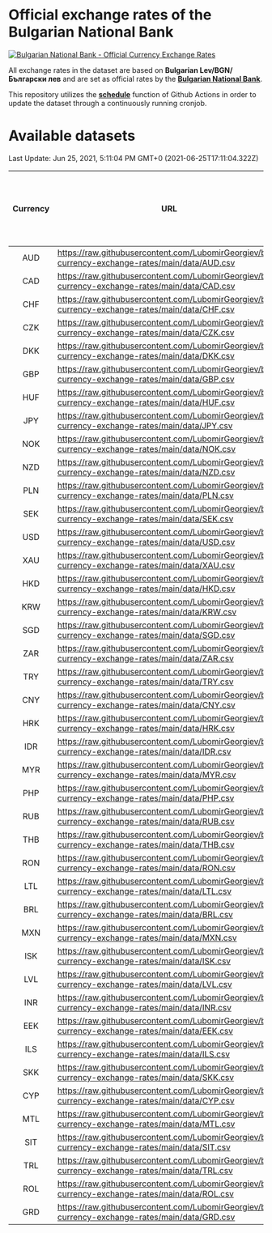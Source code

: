 # Official exchange rates of the Bulgarian National Bank

[![Bulgarian National Bank - Official Currency Exchange Rates](https://github.com/LubomirGeorgiev/bnb-currency-exchange-rates/actions/workflows/update-rates.yml/badge.svg?branch=main)](https://github.com/LubomirGeorgiev/bnb-currency-exchange-rates/actions/workflows/update-rates.yml)

All exchange rates in the dataset are based on **Bulgarian Lev/BGN/Български лев** and are set as official rates by the [**Bulgarian National Bank**](https://www.bnb.bg/Statistics/StExternalSector/StExchangeRates/StERForeignCurrencies/index.htm?toLang=_EN).

This repository utilizes the [**schedule**](https://docs.github.com/en/actions/reference/events-that-trigger-workflows) function of Github Actions in order to update the dataset through a continuously running cronjob.

# Available datasets

<!-- START LINKS (DO NOT EVER FU*ING DELETE THIS COMMENT FOR THE LOVE OF YOUR LIFE!!! IF YOU ARE CURIOS HOW IT WORKS, YOU CAN HAVE A LOOK AT ./src/updateReadme.ts) -->

Last Update: Jun 25, 2021, 5:11:04 PM GMT+0 (2021-06-25T17:11:04.322Z)

| Currency | URL                                                                                             | Number of records | Number of missing days that were filled in |
| :------: | ----------------------------------------------------------------------------------------------- | :---------------: | :----------------------------------------: |
|   AUD    | https://raw.githubusercontent.com/LubomirGeorgiev/bnb-currency-exchange-rates/main/data/AUD.csv |       7928        |                    2440                    |
|   CAD    | https://raw.githubusercontent.com/LubomirGeorgiev/bnb-currency-exchange-rates/main/data/CAD.csv |       7928        |                    2440                    |
|   CHF    | https://raw.githubusercontent.com/LubomirGeorgiev/bnb-currency-exchange-rates/main/data/CHF.csv |       7928        |                    2440                    |
|   CZK    | https://raw.githubusercontent.com/LubomirGeorgiev/bnb-currency-exchange-rates/main/data/CZK.csv |       7928        |                    2440                    |
|   DKK    | https://raw.githubusercontent.com/LubomirGeorgiev/bnb-currency-exchange-rates/main/data/DKK.csv |       7928        |                    2440                    |
|   GBP    | https://raw.githubusercontent.com/LubomirGeorgiev/bnb-currency-exchange-rates/main/data/GBP.csv |       7928        |                    2440                    |
|   HUF    | https://raw.githubusercontent.com/LubomirGeorgiev/bnb-currency-exchange-rates/main/data/HUF.csv |       7928        |                    2440                    |
|   JPY    | https://raw.githubusercontent.com/LubomirGeorgiev/bnb-currency-exchange-rates/main/data/JPY.csv |       7928        |                    2440                    |
|   NOK    | https://raw.githubusercontent.com/LubomirGeorgiev/bnb-currency-exchange-rates/main/data/NOK.csv |       7928        |                    2440                    |
|   NZD    | https://raw.githubusercontent.com/LubomirGeorgiev/bnb-currency-exchange-rates/main/data/NZD.csv |       7928        |                    2440                    |
|   PLN    | https://raw.githubusercontent.com/LubomirGeorgiev/bnb-currency-exchange-rates/main/data/PLN.csv |       7928        |                    2440                    |
|   SEK    | https://raw.githubusercontent.com/LubomirGeorgiev/bnb-currency-exchange-rates/main/data/SEK.csv |       7928        |                    2440                    |
|   USD    | https://raw.githubusercontent.com/LubomirGeorgiev/bnb-currency-exchange-rates/main/data/USD.csv |       7928        |                    2440                    |
|   XAU    | https://raw.githubusercontent.com/LubomirGeorgiev/bnb-currency-exchange-rates/main/data/XAU.csv |       7928        |                    2442                    |
|   HKD    | https://raw.githubusercontent.com/LubomirGeorgiev/bnb-currency-exchange-rates/main/data/HKD.csv |       7626        |                    2349                    |
|   KRW    | https://raw.githubusercontent.com/LubomirGeorgiev/bnb-currency-exchange-rates/main/data/KRW.csv |       7626        |                    2349                    |
|   SGD    | https://raw.githubusercontent.com/LubomirGeorgiev/bnb-currency-exchange-rates/main/data/SGD.csv |       7626        |                    2349                    |
|   ZAR    | https://raw.githubusercontent.com/LubomirGeorgiev/bnb-currency-exchange-rates/main/data/ZAR.csv |       7626        |                    2349                    |
|   TRY    | https://raw.githubusercontent.com/LubomirGeorgiev/bnb-currency-exchange-rates/main/data/TRY.csv |       6111        |                    1882                    |
|   CNY    | https://raw.githubusercontent.com/LubomirGeorgiev/bnb-currency-exchange-rates/main/data/CNY.csv |       5991        |                    1846                    |
|   HRK    | https://raw.githubusercontent.com/LubomirGeorgiev/bnb-currency-exchange-rates/main/data/HRK.csv |       5991        |                    1846                    |
|   IDR    | https://raw.githubusercontent.com/LubomirGeorgiev/bnb-currency-exchange-rates/main/data/IDR.csv |       5991        |                    1846                    |
|   MYR    | https://raw.githubusercontent.com/LubomirGeorgiev/bnb-currency-exchange-rates/main/data/MYR.csv |       5991        |                    1846                    |
|   PHP    | https://raw.githubusercontent.com/LubomirGeorgiev/bnb-currency-exchange-rates/main/data/PHP.csv |       5991        |                    1846                    |
|   RUB    | https://raw.githubusercontent.com/LubomirGeorgiev/bnb-currency-exchange-rates/main/data/RUB.csv |       5991        |                    1846                    |
|   THB    | https://raw.githubusercontent.com/LubomirGeorgiev/bnb-currency-exchange-rates/main/data/THB.csv |       5991        |                    1846                    |
|   RON    | https://raw.githubusercontent.com/LubomirGeorgiev/bnb-currency-exchange-rates/main/data/RON.csv |       5932        |                    1828                    |
|   LTL    | https://raw.githubusercontent.com/LubomirGeorgiev/bnb-currency-exchange-rates/main/data/LTL.csv |       5265        |                    1607                    |
|   BRL    | https://raw.githubusercontent.com/LubomirGeorgiev/bnb-currency-exchange-rates/main/data/BRL.csv |       5023        |                    1551                    |
|   MXN    | https://raw.githubusercontent.com/LubomirGeorgiev/bnb-currency-exchange-rates/main/data/MXN.csv |       5023        |                    1551                    |
|   ISK    | https://raw.githubusercontent.com/LubomirGeorgiev/bnb-currency-exchange-rates/main/data/ISK.csv |       4930        |                    1520                    |
|   LVL    | https://raw.githubusercontent.com/LubomirGeorgiev/bnb-currency-exchange-rates/main/data/LVL.csv |       4902        |                    1495                    |
|   INR    | https://raw.githubusercontent.com/LubomirGeorgiev/bnb-currency-exchange-rates/main/data/INR.csv |       4660        |                    1441                    |
|   EEK    | https://raw.githubusercontent.com/LubomirGeorgiev/bnb-currency-exchange-rates/main/data/EEK.csv |       4114        |                    1253                    |
|   ILS    | https://raw.githubusercontent.com/LubomirGeorgiev/bnb-currency-exchange-rates/main/data/ILS.csv |       3811        |                    1184                    |
|   SKK    | https://raw.githubusercontent.com/LubomirGeorgiev/bnb-currency-exchange-rates/main/data/SKK.csv |       2961        |                    903                     |
|   CYP    | https://raw.githubusercontent.com/LubomirGeorgiev/bnb-currency-exchange-rates/main/data/CYP.csv |       2901        |                    885                     |
|   MTL    | https://raw.githubusercontent.com/LubomirGeorgiev/bnb-currency-exchange-rates/main/data/MTL.csv |       2599        |                    794                     |
|   SIT    | https://raw.githubusercontent.com/LubomirGeorgiev/bnb-currency-exchange-rates/main/data/SIT.csv |       2541        |                    777                     |
|   TRL    | https://raw.githubusercontent.com/LubomirGeorgiev/bnb-currency-exchange-rates/main/data/TRL.csv |       1815        |                    556                     |
|   ROL    | https://raw.githubusercontent.com/LubomirGeorgiev/bnb-currency-exchange-rates/main/data/ROL.csv |       1694        |                    521                     |
|   GRD    | https://raw.githubusercontent.com/LubomirGeorgiev/bnb-currency-exchange-rates/main/data/GRD.csv |        361        |                    109                     |

<!-- END LINKS (DO NOT EVER FU*ING DELETE THIS COMMENT FOR THE LOVE OF YOUR LIFE!!! IF YOU ARE CURIOS HOW IT WORKS, YOU CAN HAVE A LOOK AT ./src/updateReadme.ts) -->
